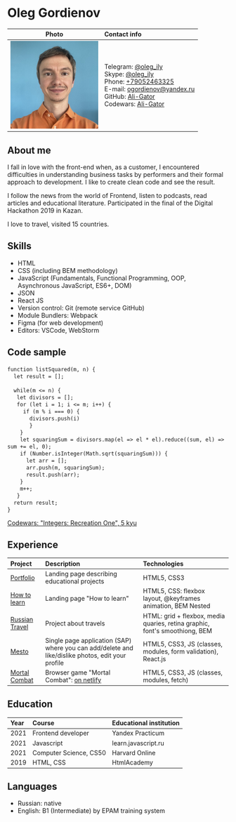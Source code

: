 # Oleg Gordienov

| Photo                                          | Contact info                                                                                                                                                                                                                                                                                                                                                        |
|------------------------------------------------|:--------------------------------------------------------------------------------------------------------------------------------------------------------------------------------------------------------------------------------------------------------------------------------------------------------------------------------------------------------------------|
| <img src="./1.jpg" width="200" height="200" /> | Telegram: [@oleg_ily](https://t.me/oleg_ily) <br> Skype: [@oleg_ily](https://join.skype.com/invite/ibnfXBKy5BqP) <br> Phone: [+79052463325](tel:+79052463325) <br> E-mail: [ogordienov@yandex.ru](mailto:ogordienov@yandex.ru) <br> GitHub: [Ali-Gator](https://github.com/Ali-Gator "пупкп") <br> Codewars: [Ali-Gator](https://www.codewars.com/users/Ali-Gator)  |

## About me

I fall in love with the front-end when, as a customer, I encountered difficulties in understanding business tasks by
performers and their formal approach to development. I like to create clean code and see the result.

I follow the news from the world of Frontend, listen to podcasts, read articles and educational literature. Participated
in the final of the Digital Hackathon 2019 in Kazan.

I love to travel, visited 15 countries.

## Skills

* HTML
* CSS (including BEM methodology)
* JavaScript (Fundamentals, Functional Programming, OOP, Asynchronous JavaScript, ES6+, DOM)
* JSON
* React JS
* Version control: Git (remote service GitHub)
* Module Bundlers: Webpack
* Figma (for web development)
* Editors: VSCode, WebStorm

## Code sample

```
function listSquared(m, n) {
  let result = [];
  
  while(m <= n) {
   let divisors = [];
   for (let i = 1; i <= m; i++) {
     if (m % i === 0) {
       divisors.push(i) 
       }
    } 
    let squaringSum = divisors.map(el => el * el).reduce((sum, el) => sum += el, 0);
    if (Number.isInteger(Math.sqrt(squaringSum))) {
      let arr = [];
      arr.push(m, squaringSum);
      result.push(arr);
    }
    m++;
   }
  return result;
}
```

[Codewars: "Integers: Recreation One", 5 kyu](https://www.codewars.com/kata/reviews/55aa0d71c1eba8a65a000132/groups/621d1cfed1c8c8000157b1c6)

## Experience

| Project                                                       | Description                                                                                       | Technologies                                                                |
|:--------------------------------------------------------------|:--------------------------------------------------------------------------------------------------|:----------------------------------------------------------------------------|
| [Portfolio](https://github.com/Ali-Gator/portfolio)           | Landing page describing educational projects                                                      | HTML5, CSS3                                                                 |
| [How to learn](https://github.com/Ali-Gator/how-to-learn)     | Landing page "How to learn"                                                                       | HTML5, CSS: flexbox layout, @keyframes animation, BEM Nested                |
| [Russian Travel](https://github.com/Ali-Gator/russian-travel) | Project about travels                                                                             | HTML: grid + flexbox, media quaries, retina graphic, font's smoothiong, BEM |
| [Mesto](https://github.com/Ali-Gator/mesto)                   | Single page application (SAP) where you can add/delete and like/dislike photos, edit your profile | HTML5, CSS3, JS (classes, modules, form validation), React.js               |
| [Mortal Combat](https://github.com/Ali-Gator/zarmarathon)           | Browser game "Mortal Combat":  [on netlify](https://mortalbyoleg.netlify.app/)                    | HTML5, CSS3, JS (classes, modules, fetch)                                   |

## Education

| Year | Course                 | Educational institution |
|:-----|:-----------------------|:---|
| 2021 | Frontend developer     |Yandex Practicum|
| 2021 | Javascript             |learn.javascript.ru|
| 2021 | Computer Science, CS50 |Harvard Online|
| 2019 | HTML, CSS              |HtmlAcademy|

## Languages

* Russian: native
* English: B1 (Intermediate) by EPAM training system
